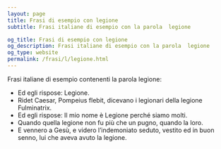 ```yaml
---
layout: page
title: Frasi di esempio con legione 
subtitle: Frasi italiane di esempio con la parola  legione

og_title: Frasi di esempio con legione 
og_description: Frasi italiane di esempio con la parola  legione
og_type: website
permalink: /frasi/l/legione.html
---
```


Frasi italiane di esempio contenenti la parola legione:


- Ed egli rispose: Legione.
- Ridet Caesar, Pompeius flebit, dicevano i legionari della legione Fulminatrix.
- Ed egli rispose: Il mio nome è Legione perché siamo molti.
- Quando quella legione non fu più che un pugno, quando la loro.
- E vennero a Gesù, e videro l’indemoniato seduto, vestito ed in buon senno, lui che aveva avuto la legione.
